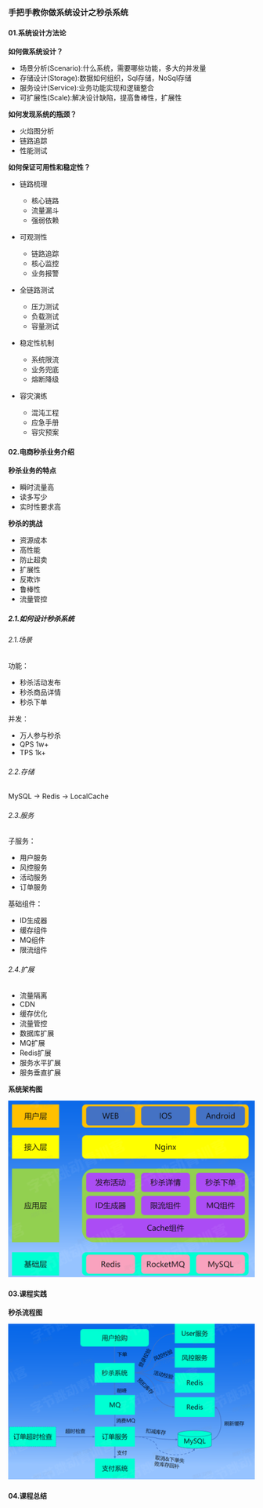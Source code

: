 ### 手把手教你做系统设计之秒杀系统

#### 01.系统设计方法论

**如何做系统设计？**

- 场景分析(Scenario):什么系统，需要哪些功能，多大的并发量
- 存储设计(Storage):数据如何组织，Sql存储，NoSql存储
- 服务设计(Service):业务功能实现和逻辑整合
- 可扩展性(Scale):解决设计缺陷，提高鲁棒性，扩展性

**如何发现系统的瓶颈？**

- 火焰图分析
- 链路追踪
- 性能测试

**如何保证可用性和稳定性？**

- 链路梳理

  - 核心链路
  - 流量漏斗
  - 强弱依赖

- 可观测性

  - 链路追踪
  - 核心监控
  - 业务报警

- 全链路测试

  - 压力测试
  - 负载测试
  - 容量测试

- 稳定性机制

  - 系统限流
  - 业务兜底
  - 熔断降级

- 容灾演练

  - 混沌工程
  - 应急手册
  - 容灾预案

  

#### 02.电商秒杀业务介绍

**秒杀业务的特点**

- 瞬时流量高
- 读多写少
- 实时性要求高

**秒杀的挑战**

- 资源成本
- 高性能
- 防止超卖
- 扩展性
- 反欺诈
- 鲁棒性
- 流量管控

##### 2.1.如何设计秒杀系统

###### 2.1.场景

功能：

- 秒杀活动发布
- 秒杀商品详情
- 秒杀下单

并发：

- 万人参与秒杀
- QPS 1w+
- TPS 1k+

###### 2.2.存储

MySQL -> Redis -> LocalCache

###### 2.3.服务

子服务：

- 用户服务
- 风控服务
- 活动服务
- 订单服务

基础组件：

- ID生成器
- 缓存组件
- MQ组件
- 限流组件

###### 2.4.扩展

- 流量隔离
- CDN
- 缓存优化
- 流量管控
- 数据库扩展
- MQ扩展
- Redis扩展
- 服务水平扩展
- 服务垂直扩展

**系统架构图**

![image-20230203194527291](https://raw.githubusercontent.com/moon-xuans/mediaImage/main/2023/image-20230203194527291.png)

#### 03.课程实践

**秒杀流程图**

![image-20230203194840396](https://raw.githubusercontent.com/moon-xuans/mediaImage/main/2023/image-20230203194840396.png)

#### 04.课程总结

